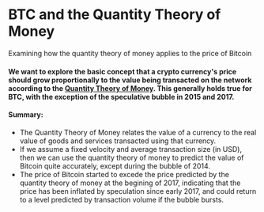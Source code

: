# BTC and the Quantity Theory of Money
Examining how the quantity theory of money applies to the price of Bitcoin


#### We want to explore the basic concept that a crypto currency's price should grow proportionally to the value being transacted on the network according to the [Quantity Theory of Money](https://en.wikipedia.org/wiki/Quantity_theory_of_money). This generally holds true for BTC, with the exception of the speculative bubble in 2015 and 2017.

#### Summary:

* The Quantity Theory of Money relates the value of a currency to the real value of goods and services transacted using that currency.
* If we assume a fixed velocity and average transaction size (in USD), then we can use the quantity theory of money to predict the value of Bitcoin quite accurately, except during the bubble of 2014.
* The price of Bitcoin started to excede the price predicted by the quantity theory of money at the begining of 2017, indicating that the price has been inflated by speculation since early 2017, and could return to a level predicted by transaction volume if the bubble bursts.


